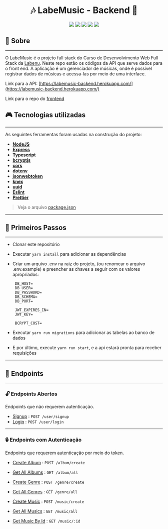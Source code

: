 <h1 align="center">🎶 LabeMusic - Backend 🎵</h1>

<p align="center">

  <img src="https://img.shields.io/badge/Node.js-43853D?style=&logo=node-dot-js&logoColor=white" />
  <img src="https://img.shields.io/badge/TypeScript-007ACC?style=&logo=typescript&logoColor=white"/>
  <img src="https://img.shields.io/badge/Express.js-000000?style=&logo=express&logoColor=white" />
  <img src="https://img.shields.io/badge/MySQL-00000F?style=&logo=mysql&logoColor=white" />
<img src="https://img.shields.io/badge/Heroku-430098?style=&logo=heroku&logoColor=white" />

</p>

## 💾 Sobre

---

O LabeMusic é o projeto full stack do Curso de Desenvolvimento Web Full Stack da [Labenu](https://www.labenu.com.br/). Neste repo estão os códigos da API que serve dados para o front end. A aplicação é um gerenciador de músicas, onde é possível registrar dados de músicas e acessa-las por meio de uma interface.

Link para a API: [https://labemusic-backend.herokuapp.com/](https://labemusic-backend.herokuapp.com/)

Link para o repo do [frontend](https://github.com/fagnerzulin/labemusic-frontend)

## 🎮 Tecnologias utilizadas

---

As seguintes ferramentas foram usadas na construção do projeto:

- **[NodeJS](https://nodejs.org/en/)**
- **[Express](https://expressjs.com/pt-br/)**
- **[Typescript](https://www.typescriptlang.org/)**
- **[bcryptjs](https://github.com/dcodeIO/bcrypt.js#readme)**
- **[cors](https://github.com/expressjs/cors#readme)**
- **[dotenv](https://github.com/motdotla/dotenv#readme)**
- **[jsonwebtoken](https://github.com/auth0/node-jsonwebtoken#readme)**
- **[knex](http://knexjs.org/)**
- **[uuid](https://github.com/uuidjs/uuid#readme)**
- **[Eslint](https://eslint.org/)**
- **[Prettier](https://prettier.io/)**

> Veja o arquivo [package.json](https://github.com/fagnerzulin/labemusic-backend/blob/main/package.json)

---

## 🎯 Primeiros Passos

---

- Clonar este repositório
- Executar `yarn install` para adicionar as dependências
- Criar um arquivo .env na raiz do projeto, (ou renomear o arquivo .env.example) e preencher as chaves a seguir com os valores apropriados:

  ```
   DB_HOST=
   DB_USER=
   DB_PASSWORD=
   DB_SCHEMA=
   DB_PORT=

   JWT_EXPIRES_IN=
   JWT_KEY=

   BCRYPT_COST=
  ```

- Executar `yarn run migrations` para adicionar as tabelas ao banco de dados
- E por último, execute `yarn run start`, e a api estará pronta para receber requisições

---

## 🚩 Endpoints

---

### 🔓 Endpoints Abertos

Endpoints que não requerem autenticação.

- [Signup](example/user/signup.md) : `POST /user/signup`
- [Login](example/user/login.md) : `POST /user/login`

---

### 🔒 Endpoints com Autenticação

Endpoints que requerem autenticação por meio do token.

- [Create Album](example/album/createAlbum.md) : `POST /album/create`
- [Get All Albums](example/album/getAll.md) : `GET /album/all`

- [Create Genre](example/genre/createGenre.md) : `POST /genre/create`
- [Get All Genres](example/genre/getAll.md) : `GET /genre/all`

- [Create Music](example/music/createMusic.md) : `POST /music/create`
- [Get All Musics](example/music/getAll.md) : `GET /music/all`
- [Get Music By Id](example/music/getById.md) : `GET /music/:id`
